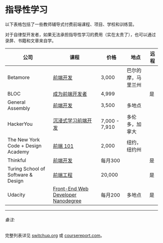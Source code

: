 # 指导性学习

以下表格包括了一些教师辅导式付费前端课程、项目、学校和训练营。

对于自律型开发者，如果无法承担指导性学习的费用（实在太贵了），也可以通过录屏、书籍和文章来自学。

<table>
    <thead>
        <tr>
            <th data-field="company">公司</th>
            <th data-field="model">课程</th>
            <th data-field="year">价格</th>
            <th data-field="onsite">地点</th>
            <th data-field="remote">远程</th>
        </tr>
    </thead>
    <tbody>
        <tr>
            <td>Betamore</td>
            <td><a target="_blank" href="http://betamore.com/academy/front-end-web-development/">前端开发</a></td>
            <td>3,000</td>
            <td>巴尔的摩，马里兰州</td>
            <td></td>
        </tr>
        <tr>
            <td>BLOC</td>
            <td><a target="_blank" href="https://www.bloc.io/frontend-development-bootcamp">成为前端开发者</a></td>
            <td>4,999</td>
            <td></td>
            <td>是</td>
        </tr>
        <tr>
            <td>General Assembly</td>
            <td><a target="_blank" href="https://generalassemb.ly/education/front-end-web-development">前端开发</a></td>
            <td>3,500</td>
            <td>多地点</td>
            <td></td>
        </tr>
        <tr>
            <td>HackerYou</td>
            <td><a target="_blank" href="http://hackeryou.com/front-end-web-development-immersive/">沉浸式学习前端开发</a></td>
            <td>7,000 - 7,910</td>
            <td>多伦多，加拿大</td>
            <td></td>
        </tr>
        <tr>
            <td>The New York Code + Design Academy</td>
            <td><a target="_blank" href="http://nycda.com/classes/front-end-101/">前端 101</a></td>
            <td>2,000</td>
            <td>纽约，纽约州</td>
            <td></td>
        </tr>
        <tr>
            <td>Thinkful</td>
            <td><a target="_blank" href="http://www.thinkful.com/courses/learn-web-development-online">前端开发</a></td>
            <td>每月300</td>
            <td></td>
            <td>是</td>
        </tr>
        <tr>
            <td>Turing School of Software & Design</td>
            <td><a target="_blank" href="https://www.turing.io/programs/front-end-engineering">前端工程</a></td>
            <td>20,000</td>
            <td></td>
            <td>是</td>
        </tr>
        <tr>
            <td>Udacity</td>
            <td><a target="_blank" href="https://www.udacity.com/course/nd001">Front-End Web Developer Nanodegree</a></td>
            <td>每月200</td>
            <td>多地点</td>
            <td>是</td>
        </tr>
    </tbody>
</table>

***

###### 备注:

完整列表详见 [switchup.org](https://www.switchup.org/front-end-development) 或 [coursereport.com](https://www.coursereport.com/tracks/front-end-developer-bootcamps)。

